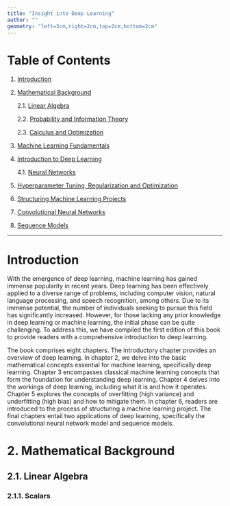 ```yaml
---
title: "Insight into Deep Learning"
author: ""
geometry: "left=3cm,right=2cm,top=2cm,bottom=2cm"
---
```


# Table of Contents

1. [Introduction](#introduction)

2. [Mathematical Background](#mathematical-background)

   2.1. [Linear Algebra](#linear-algebra)

   2.2. [Probability and Information Theory](#probability-and-information-theory)

   2.3. [Calculus and Optimization](#calculus-and-optimization)

3. [Machine Learning Fundamentals](#machine-learning-fundamentals)

4. [Introduction to Deep Learning](#introduction-to-deep-learning)

   4.1. [Neural Networks](#neural-networks)

5. [Hyperparameter Tuning, Regularization and Optimization](#hyperparameter-tuning-regularization-and-optimization)

6. [Structuring Machine Learning Projects](#structuring-machine-learning-projects)

7. [Convolutional Neural Networks](#convolutional-neural-networks)

8. [Sequence Models](#sequence-models)

---

# Introduction

With the emergence of deep learning, machine learning has gained immense popularity in recent years. Deep learning has been effectively applied to a diverse range of problems, including computer vision, natural language processing, and speech recognition, among others. Due to its immense potential, the number of individuals seeking to pursue this field has significantly increased. However, for those lacking any prior knowledge in deep learning or machine learning, the initial phase can be quite challenging. To address this, we have compiled the first edition of this book to provide readers with a comprehensive introduction to deep learning.

The book comprises eight chapters. The introductory chapter provides an overview of deep learning. In chapter 2, we delve into the basic mathematical concepts essential for machine learning, specifically deep learning. Chapter 3 encompasses classical machine learning concepts that form the foundation for understanding deep learning. Chapter 4 delves into the workings of deep learning, including what it is and how it operates. Chapter 5 explores the concepts of overfitting (high variance) and underfitting (high bias) and how to mitigate them. In chapter 6, readers are introduced to the process of structuring a machine learning project. The final chapters entail two applications of deep learning, specifically the convolutional neural network model and sequence models.

# 2. Mathematical Background

## 2.1. Linear Algebra

### 2.1.1. Scalars
